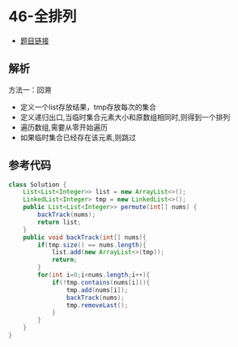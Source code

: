 # 46-全排列

- [题目链接](https://leetcode-cn.com/problems/permutations/)

## 解析

方法一：回溯
- 定义一个list存放结果，tmp存放每次的集合
- 定义递归出口,当临时集合元素大小和原数组相同时,则得到一个排列
- 遍历数组,需要从零开始遍历
- 如果临时集合已经存在该元素,则跳过

## 参考代码
```Java
class Solution {
    List<List<Integer>> list = new ArrayList<>();
    LinkedList<Integer> tmp = new LinkedList<>();
    public List<List<Integer>> permute(int[] nums) {
        backTrack(nums);
        return list;
    }
    public void backTrack(int[] nums){
        if(tmp.size() == nums.length){
            list.add(new ArrayList<>(tmp));
            return;
        }
        for(int i=0;i<nums.length;i++){
            if(!tmp.contains(nums[i])){
                tmp.add(nums[i]);
                backTrack(nums);
                tmp.removeLast();
            }
        }
    }
}
```
